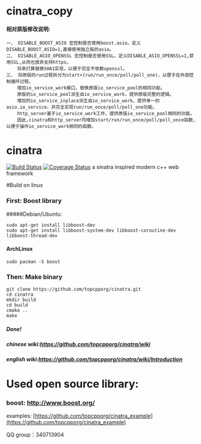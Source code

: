 ﻿# cinatra_copy

#### 相对原版修改说明:
```
一、 DISABLE_BOOST_ASIO 宏控制是否使用boost.asio。定义DISABLE_BOOST_ASIO=1,直接使用独立版的asio。
二、 DISABLE_ASIO_OPENSSL 宏控制是否使用SSL。定义DISABLE_ASIO_OPENSSL=1,禁用SSL,从而也放弃支持https。
    将来打算替换SHA1实现，以便于完全不依赖openssl。
三、 将原版的run过程拆分为start+(run/run_once/poll/poll_one)，以便于在外部控制循环过程。
    增加io_service_work接口，替换原版io_service_pool的相同功能。
    原版的io_service_pool派生自io_service_work，提供原版完整的逻辑。
    增加的io_service_inplace派生自io_service_work，提供单一的asio.io_service，并完全实现run/run_once/poll/poll_one功能。
    http_server基于io_service_work工作，提供原版io_service_pool相同的功能。
    因此,cinatra和http_server均增加start/run/run_once/poll/poll_once函数,以便于操作io_service_work相同的函数。
```

# cinatra
	
[![Build Status](https://travis-ci.org/topcpporg/cinatra.svg?branch=master)](https://travis-ci.org/topcpporg/cinatra)
[![Coverage Status](https://coveralls.io/repos/topcpporg/cinatra/badge.svg?branch=master&service=github)](https://coveralls.io/github/topcpporg/cinatra?branch=master)
a sinatra inspired modern c++ web framework

#Build on linux

### First: Boost library
#####Debian/Ubuntu:

```
sudo apt-get install libboost-dev
sudo apt-get install libboost-system-dev libboost-coroutine-dev libboost-thread-dev

```

#### ArchLinux
```
sudo pacman -S boost
```

### Then: Make binary
```
git clone https://github.com/topcpporg/cinatra.git
cd cinatra
mkdir build
cd build
cmake ..
make
```
##### Done!

##### chinese wiki:https://github.com/topcpporg/cinatra/wiki
##### english wiki:https://github.com/topcpporg/cinatra/wiki/Introduction

# Used open source library:
### boost: http://www.boost.org/

examples: [https://github.com/topcpporg/cinatra_example](https://github.com/topcpporg/cinatra_example)

QQ group：340713904